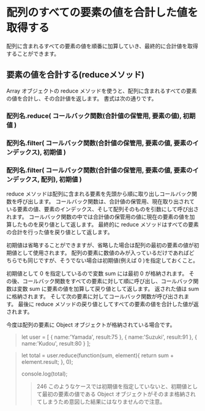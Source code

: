 # 配列のすべての要素の値を合計した値を取得する
配列に含まれるすべての要素の値を順番に加算していき、最終的に合計値を取得することができます。

## 要素の値を合計する(reduceメソッド)
Array オブジェクトの reduce メソッドを使うと、配列に含まれるすべての要素の値を合計し、その合計値を返します。
書式は次の通りです。

### 配列名.reduce( コールバック関数(合計値の保管用, 要素の値), 初期値 )
### 配列名.filter( コールバック関数(合計値の保管用, 要素の値, 要素のインデックス), 初期値 )
### 配列名.filter( コールバック関数(合計値の保管用, 要素の値, 要素のインデックス, 配列), 初期値 )

reduce メソッドは配列に含まれる要素を先頭から順に取り出しコールバック関数を呼び出します。
コールバック関数は、合計値の保管用、現在取り出されている要素の値、要素のインデックス、そして配列そのものを引数にして呼び出されます。
コールバック関数の中では合計値の保管用の値に現在の要素の値を加算したものを戻り値として返します。
最終的に reduce メソッドはすべての要素の合計を行った値を戻り値として返します。

初期値は省略することができますが、省略した場合は配列の最初の要素の値が初期値として使用されます。
配列の要素に数値のみが入っているだけであればどちらでも同じですが、そうでない場合は初期値(例えば 0 )を指定しておくこと。

初期値として 0 を指定しているので変数 sum には最初 0 が格納されます。
その後、コールバック関数をすべての要素に対して順に呼び出し、コールバック関数は変数 sum に要素の値を加算して戻り値として返します。
返された値は sum に格納されます。
そして次の要素に対してコールバック関数が呼び出されます。
最後に reduce メソッドの戻り値としてすべての要素の値を合計した値が返されます。

今度は配列の要素に Object オブジェクトが格納されている場合です。

 >let user = [
 > { name:'Yamada', result:75 },
 > { name:'Suzuki', result:91 },
 > { name:'Kudou', result:80 }
 >];

 >let total = user.reduce(function(sum, element){
 > return sum + element.result;
 >}, 0);
>
 >console.log(total);
 >> 246
このようなケースでは初期値を指定していないと、初期値として最初の要素の値である Object オブジェクトがそのまま格納されてしまうため意図した結果にはなりませんので注意。